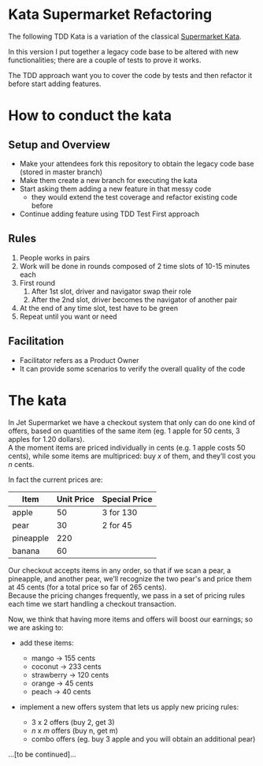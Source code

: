 Kata Supermarket Refactoring
====

The following TDD Kata is a variation of the classical [Supermarket Kata](http://codekata.com/kata/kata01-supermarket-pricing/).  

In this version I put together a legacy code base to be altered with new functionalities; there are a couple of tests to prove it works.  

The TDD approach want you to cover the code by tests and then refactor it before start adding features.

How to conduct the kata
===

Setup and Overview
---
* Make your attendees fork this repository to obtain the legacy code base (stored in master branch)  
* Make them create a new branch for executing the kata
* Start asking them adding a new feature in that messy code
  * they would extend the test coverage and refactor existing code before
* Continue adding feature using TDD Test First approach

Rules
---

1. People works in pairs
2. Work will be done in rounds composed of 2 time slots of 10-15 minutes each
3. First round
   1. After 1st slot, driver and navigator swap their role
   2. After the 2nd slot, driver becomes the navigator of another pair
4. At the end of any time slot, test have to be green
5. Repeat until you want or need

Facilitation
---
* Facilitator refers as a Product Owner
* It can provide some scenarios to verify the overall quality of the code

The kata
===
In Jet Supermarket we have a checkout system that only can do one kind of offers, 
based on quantities of the same item (eg. 1 apple for 50 cents, 3 apples for 1.20 dollars).  
A the moment items are priced individually in cents (e.g. 1 apple costs 50 cents), 
while some items are multipriced: buy _x_ of them, and they’ll cost you _n_ cents.   

In fact the current prices are:  

|Item       | Unit Price  | Special Price |   
|-----------|-------------|---------------|
| apple     | 50          | 3 for 130     |   
| pear      | 30          | 2 for 45      |   
| pineapple | 220         |               |   
| banana    | 60          |               |   


Our checkout accepts items in any order, so that if we scan a pear, a pineapple, 
and another pear, we’ll recognize the two pear's and price them at 45 cents 
(for a total price so far of 265 cents).   
Because the pricing changes frequently, we pass in a set of pricing rules 
each time we start handling a checkout transaction.  

Now, we think that having more items and offers will boost our earnings; so we are asking to:
* add these items:
  * mango -> 155 cents
  * coconut -> 233 cents
  * strawberry -> 120 cents
  * orange -> 45 cents
  * peach -> 40 cents

* implement a new offers system that lets us apply new pricing rules:
  * 3 x 2 offers (buy 2, get 3)
  * _n_ x _m_ offers (buy n, get m)
  * combo offers (eg. buy 3 apple and you will obtain an additional pear)
  
 ...[to be continued]...



